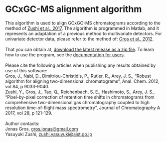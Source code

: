 # GCxGC-MS alignment algorithm
This algorithm is used to align GCxGC-MS chromatograms according to the method of 
<a href="http://www.sciencedirect.com/science/article/pii/S002196731730804X">Zushi et al., 2017</a>. The algorithm
is programmed in Matlab, and it represents an adaptation of a previous method to multivariate detectors. For univariate detector data, please refer to the method of:
<a href="http://pubs.acs.org/doi/abs/10.1021/ac301367s">Gros et al., 2012</a>.
<br><br>That you can obtain at, <a href="https://github.com/jsarey/GCxGC-alignment/releases/latest">download 
the latest release as a zip file</a>.
To learn how to use the program, see the 
<a href="https://github.com/MY_USER_NAME_HERE/GCxGC-MS-alignment/raw/master/Documentation%20for%20users.pdf">documentation for users</a>.
<br><br>Please cite the following articles when publishing any results obtained by use of this software:
<br>Gros, J., Nabi, D., Dimitriou-Christidis, P., Rutler, R., Arey, J. S., “Robust algorithm for 
aligning two-dimensional chromatograms”, Anal. Chem. 2012, vol 84, p 9033-9040.
<br>Zushi, Y., Gros, J., Tao, Q., Reichenbach, S. E., Hashimoto, S., Arey, J. S., “Pixel-by-pixel correction of retention time shifts in chromatograms from comprehensive two-dimensional gas chromatography coupled to high resolution time-of-flight mass spectrometry”, Journal of Chromatography A 2017, vol 28, p 121-129.
<br><br> Author contacts:
<br>Jonas Gros, gros.jonas@gmail.com
<br>Yasuyuki Zushi, zushi.yasuyuki@aist.go.jp
